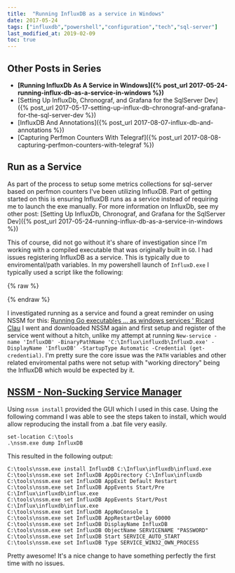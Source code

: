 ```yaml
---
title:  "Running InfluxDB as a service in Windows"
date: 2017-05-24
tags: ["influxdb","powershell","configuration","tech","sql-server"]
last_modified_at: 2019-02-09
toc: true
---
```


## Other Posts in Series


*   **[Running InfluxDb As A Service in Windows]({% post_url 2017-05-24-running-influx-db-as-a-service-in-windows  %})**
*   [Setting Up InfluxDb, Chronograf, and Grafana for the SqlServer Dev]({% post_url 2017-05-17-setting-up-influx-db-chronograf-and-grafana-for-the-sql-server-dev %})
*   [InfluxDB And Annotations]({% post_url 2017-08-07-influx-db-and-annotations %})
*   [Capturing Perfmon Counters With Telegraf]({% post_url 2017-08-08-capturing-perfmon-counters-with-telegraf %})


## Run as a Service

As part of the process to setup some metrics collections for sql-server based on perfmon counters I've been utilizing InfluxDB. Part of getting started on this is ensuring InfluxDB runs as a service instead of requiring me to launch the exe manually. For more information on InfluxDb, see my other post: [Setting Up InfluxDb, Chronograf, and Grafana for the SqlServer Dev]({% post_url 2017-05-24-running-influx-db-as-a-service-in-windows %})

This of course, did not go without it's share of investigation since I'm working with a compiled executable that was originally built in `GO`. I had issues registering InfluxDB as a service. This is typically due to enviromental/path variables. In my powershell launch of `InfluxD.exe` I typically used a script like the following:

{% raw %}
 <script src="https://gist.github.com/sheldonhull/6f4e11d60244af00edac438cb9ae6ea5.js"></script>
{% endraw %}

I investigated running as a service and found a great reminder on using NSSM for this: [Running Go executables ... as windows services ' Ricard Clau](http://bit.ly/2pDW65t) I went and downloaded NSSM again and first setup and register of the service went without a hitch, unlike my attempt at running `New-service -name 'InfluxDB' -BinaryPathName 'C:\Influx\influxdb\InfluxD.exe' -DisplayName 'InfluxDB' -StartupType Automatic -Credential (get-credential)`. I'm pretty sure the core issue was the `PATH` variables and other related enviromental paths were not setup with "working directory" being the InfluxDB which would be expected by it.

## [NSSM - Non-Sucking Service Manager](http://bit.ly/2pDTR25)

Using `nssm install` provided the GUI which I used in this case. Using the following command I was able to see the steps taken to install, which would allow reproducing the install from a .bat file very easily.

    set-location C:\tools
    .\nssm.exe dump InfluxDB

This resulted in the following output:

    C:\tools\nssm.exe install InfluxDB C:\Influx\influxdb\influxd.exe
    C:\tools\nssm.exe set InfluxDB AppDirectory C:\Influx\influxdb
    C:\tools\nssm.exe set InfluxDB AppExit Default Restart
    C:\tools\nssm.exe set InfluxDB AppEvents Start/Pre C:\Influx\influxdb\influx.exe
    C:\tools\nssm.exe set InfluxDB AppEvents Start/Post C:\Influx\influxdb\influx.exe
    C:\tools\nssm.exe set InfluxDB AppNoConsole 1
    C:\tools\nssm.exe set InfluxDB AppRestartDelay 60000
    C:\tools\nssm.exe set InfluxDB DisplayName InfluxDB
    C:\tools\nssm.exe set InfluxDB ObjectName SERVICENAME "PASSWORD"
    C:\tools\nssm.exe set InfluxDB Start SERVICE_AUTO_START
    C:\tools\nssm.exe set InfluxDB Type SERVICE_WIN32_OWN_PROCESS

Pretty awesome! It's a nice change to have something perfectly the first time with no issues.
